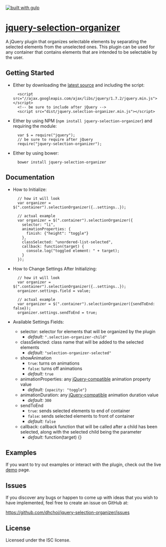 [![built with gulp](https://raw.github.com/cyparu/artwork/master/builtwith.png)](http://gulpjs.com)

[jquery-selection-organizer](http://dhchoi.github.io/jquery-selection-organizer)
=====================================

A jQuery plugin that organizes selectable elements by separating the selected elements from the unselected ones. This plugin can be used for any container that contains elements that are intended to be selectable by the user.

Getting Started
---------------

* Either by downloading the [latest source](https://github.com/dhchoi/jquery-selection-organizer/releases/latest) and including the script:

        <script src="//ajax.googleapis.com/ajax/libs/jquery/1.7.2/jquery.min.js"></script>
        <!-- be sure to include after jQuery -->
        <script src="dist/jquery.selection-organizer.min.js"></script>

* Either by using NPM (`npm install jquery-selection-organizer`) and requiring the module:

        var $ = require("jquery");
        // be sure to require after jQuery
        require("jquery-selection-organizer");

* Either by using bower:

        bower install jquery-selection-organizer

Documentation
-------------

* How to Initialize:

        // how it will look
        var organizer = $(".container").selectionOrganizer({..settings..});

        // actual example
        var organizer = $(".container").selectionOrganizer({
          selector: "li",
          animationProperties: {
            finish: {"height": "toggle"}
          },
          classSelected: "unordered-list-selected",
          callback: function(target) {
            console.log("toggled element: " + target);
          }
        });

* How to Change Settings After Initializing:

        // how it will look
        var organizer = $(".container").selectionOrganizer({..settings..});
        organizer.settings.field = value;

        // actual example
        var organizer = $(".container").selectionOrganizer({sendToEnd: false});
        organizer.settings.sendToEnd = true;

* Available Settings Fields:
  * selector: selector for elements that will be organized by the plugin
    * *default:* `".selection-organizer-child"`
  * classSelected: class name that will be added to the selected elements
    * *default:* `"selection-organizer-selected"`
  * showAnimation
    * `true`: turns on animations
    * `false`: turns off animations
    * *default:* `true`
  * animationProperties: any [jQuery-compatible](http://api.jquery.com/animate/) animation property value
    * *default:* `{opacity: "toggle"}`
  * animationDuration: any [jQuery-compatible](http://api.jquery.com/animate/) animation duration value
    * *default:* `300`
  * sendToEnd
    * `true`: sends selected elements to end of container
    * `false`: sends selected elements to front of container
    * *default:* `false`
  * callback: callback function that will be called after a child has been selected, along with the selected child being the parameter
    * *default:* function(target) {}

Examples
--------

If you want to try out examples or interact with the plugin, check out the live [demo](http://dhchoi.github.io/jquery-selection-organizer) page.

Issues
------

If you discover any bugs or happen to come up with ideas that you wish to have implemented, feel free to create an issue on GitHub at:

https://github.com/dhchoi/jquery-selection-organizer/issues

License
-------

Licensed under the ISC license.
